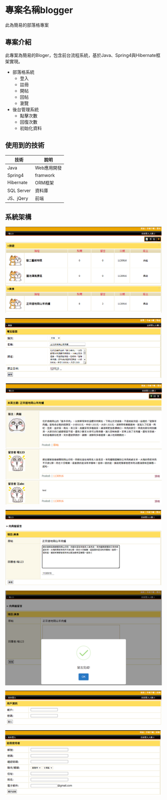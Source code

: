 # 專案名稱blogger
此為簡易的部落格專案

## 專案介紹
此專案為簡易的Bloger，包含前台流程系統，基於Java、Spring4與Hibernate框架實現。
- 部落格系統
  - 登入
  - 註冊
  - 開帖
  - 回帖
  - 瀏覽
- 後台管理系統
  - 點擊次數
  - 回復次數
  - 初始化資料
 
## 使用到的技術
| 技術                | 說明       |
|-------------------|----------| 
| Java        		| Web應用開發  | 
| Spring4        	| framwork  | 
| Hibernate	        | ORM框架    | 
| SQL Server		| 資料庫      | 
| JS、jQery			| 前端      |

 

## 系統架構
			 
![Image text](https://github.com/s098002040/project/blob/master/img/%E6%B8%85%E5%96%AE.png)

![Image text](https://github.com/s098002040/project/blob/master/img/%E5%A2%9E%E5%8A%A0.png)

![Image text](https://github.com/s098002040/project/blob/master/img/%E7%80%8F%E8%A6%BD%E5%85%A7%E5%AE%B9.png)

![Image text](https://github.com/s098002040/project/blob/master/img/%E5%9B%9E%E5%BE%A9.png)

![Image text](https://github.com/s098002040/project/blob/master/img/%E5%9B%9E%E5%BE%A9%E7%8B%80%E6%85%8B.png)

![Image text](https://github.com/s098002040/project/blob/master/img/%E7%99%BB%E5%85%A5.png)

![Image text](https://github.com/s098002040/project/blob/master/img/%E8%A8%BB%E5%86%8A.png)